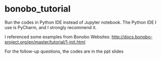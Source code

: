 # bonobo_tutorial

Run the codes in Python IDE instead of Jupyter notebook.
The Python IDE I use is PyCharm, and I strongly recommend it.

I referenced some examples from Bonobo Websites: http://docs.bonobo-project.org/en/master/tutorial/1-init.html

For the follow-up questions, the codes are in the ppt slides
